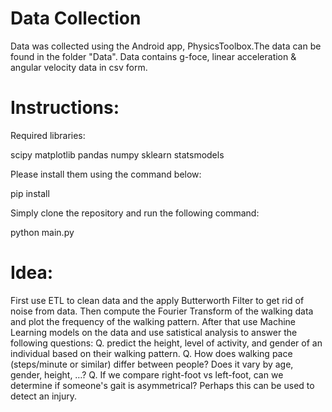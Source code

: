 # Data Collection

Data was collected using the Android app, PhysicsToolbox.The data can be found in the folder "Data". Data contains g-foce, linear acceleration & angular velocity data in csv form. 

# Instructions:
Required libraries: 

scipy 
matplotlib 
pandas 
numpy 
sklearn 
statsmodels

Please install them using the command below:

  pip install <library name>
  
Simply clone the repository and run the following command:

   python main.py 
   
# Idea:

First use ETL to clean data and the apply Butterworth Filter to get rid of noise from data. Then compute the Fourier Transform of the walking data and plot the frequency of the walking pattern. After that use Machine Learning models on the data and use satistical analysis to answer the following questions:
Q. predict the height, level of activity, and gender of an individual based on their walking pattern.
Q. How does walking pace (steps/minute or similar) differ between people? Does it vary by age, gender, height, …?
Q. If we compare right-foot vs left-foot, can we determine if someone's gait is asymmetrical? Perhaps this can be used to detect an injury.
